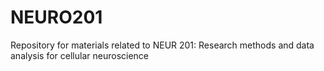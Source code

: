 # NEURO201
Repository for materials related to NEUR 201: Research methods and data analysis for cellular neuroscience
